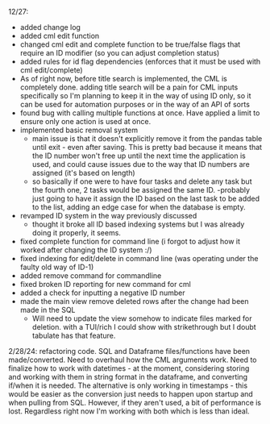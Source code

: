 12/27:
- added change log
- added cml edit function
- changed cml edit and complete function to be true/false flags that require an ID modifier (so you can adjust completion status)
- added rules for id flag dependencies (enforces that it must be used with cml edit/complete)
- As of right now, before title search is implemented, the CML is completely done. adding title search will be a pain for CML inputs specifically so I'm planning to keep it in the way of using ID only, so it can be used for automation purposes or in the way of an API of sorts
- found bug with calling multiple functions at once. Have applied a limit to ensure only one action is used at once.
- implemented basic removal system
    - main issue is that it doesn't explicitly remove it from the pandas table until exit - even after saving. This is pretty bad because it means that the ID number won't free up until the next time the application is used, and could cause issues due to the way that ID numbers are assigned (it's based on length)
    - so basically if one were to have four tasks and delete any task but the fourth one, 2 tasks would be assigned the same ID.
        -probably just going to have it assign the ID based on the last task to be added to the list, adding an edge case for when the database is empty.
- revamped ID system in the way previously discussed
    - thought it broke all ID based indexing systems but I was already doing it properly, it seems.
- fixed complete function for command line (i forgot to adjust how it worked after changing the ID system :/)
- fixed indexing for edit/delete in command line (was operating under the faulty old way of  ID-1)
- added remove command for commandline
- fixed broken ID reporting for new command for cml
- added a check for inputting a negative ID number
- made the main view remove deleted rows after the change had been made in the SQL
    - Will need to update the view somehow to indicate files marked for deletion. with a TUI/rich I could show with strikethrough but I doubt tabulate has that feature.

2/28/24:
refactoring code. SQL and Dataframe files/functions have been made/converted. Need to overhaul how the CML arguments work.
Need to finalize how to work with datetimes - at the moment, considering storing and working with them in string format in the dataframe, and converting if/when it is needed.
The alternative is only working in timestamps - this would be easier as the conversion just needs to happen upon startup and when pulling from SQL. However, if they aren't used, a bit of performance is lost. Regardless right now I'm working with both which is less than ideal.